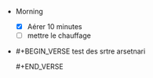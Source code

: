 - Morning
  * [x] Aérer 10 minutes
  * [ ] mettre le chauffage
- #+BEGIN_VERSE
  test des
  srtre
  arsetnari
  
  #+END_VERSE